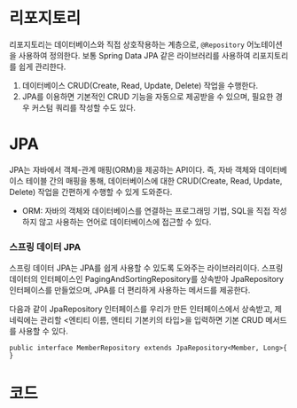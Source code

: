 # 리포지토리
리포지토리는 데이터베이스와 직접 상호작용하는 계층으로, `@Repository` 어노테이션을 사용하여 정의한다. 보통 Spring Data JPA 같은 라이브러리를 사용하여 리포지토리를 쉽게 관리한다.

1. 데이터베이스 CRUD(Create, Read, Update, Delete) 작업을 수행한다.
2. JPA를 이용하면 기본적인 CRUD 기능을 자동으로 제공받을 수 있으며, 필요한 경우 커스텀 쿼리를 작성할 수도 있다.

# JPA
JPA는 자바에서 객체-관계 매핑(ORM)을 제공하는 API이다. 즉, 자바 객체와 데이터베이스 테이블 간의 매핑을 통해, 데이터베이스에 대한 CRUD(Create, Read, Update, Delete) 작업을 간편하게 수행할 수 있게 도와준다.

* ORM: 자바의 객체와 데이터베이스를 연결하는 프로그래밍 기법, SQL을 직접 작성하지 않고 사용하는 언어로 데이터베이스에 접근할 수 있다.

### 스프링 데이터 JPA
스프링 데이터 JPA는 JPA를 쉽게 사용할 수 있도록 도와주는 라이브러리이다. 스프링 데이터의 인터페이스인 PagingAndSortingRepository를 상속받아 JpaRepository 인터페이스를 만들었으며, JPA를 더 편리하게 사용하는 메서드를 제공한다. 

다음과 같이 JpaRepository 인터페이스를 우리가 만든 인터페이스에서 상속받고, 제네릭에는 관리할 <엔티티 이름, 엔티티 기본키의 타입>을 입력하면 기본 CRUD 메서드를 사용할 수 있다.

```
public interface MemberRepository extends JpaRepository<Member, Long>{
}
```

# 코드
